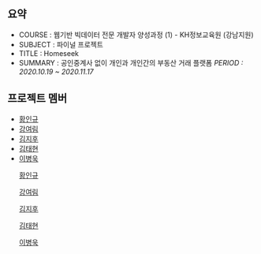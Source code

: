 <h2>요약</h2>

  * COURSE : 웹기반 빅데이터 전문 개발자 양성과정 (1) - KH정보교육원 (강남지원)
  * SUBJECT : 파이널 프로젝트
  * TITLE : Homeseek 
  * SUMMARY : 공인중계사 없이 개인과 개인간의 부동산 거래 플랫폼
  *PERIOD : 2020.10.19 ~ 2020.11.17*

<h2>프로젝트 멤버</h2>
  
  * [황인규](https://github.com/hig228)
  * [강여림]("https://github.com/yr9708")
  * [김지후]("https://github.com/KimJiHu0")
  * [김태현]("https://github.com/ffolabear")
  * [이병욱]("https://github.com/rpget2020")
  
  
  <ul><a href="https://github.com/hig228">황인규</a></ul>
  <ul><a href="https://github.com/yr9708">강여림</a></ul>
  <ul><a href="https://github.com/KimJiHu0">김지후</a></ul>
  <ul><a href="https://github.com/ffolabear">김태현</a></ul>
  <ul><a href="https://github.com/rpget2020">이병욱</a></ul>
